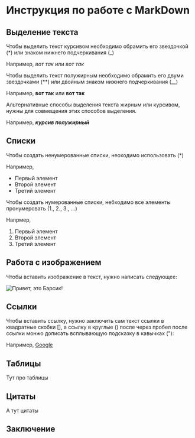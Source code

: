 # Инструкция по работе с MarkDown

## Выделение текста

Чтобы выделить текст курсивом необходимо обрамить его звездочкой (*) или знаком нижнего подчеркивания (_)
 
Например, *вот так* или _вот так_

Чтобы выделить текст полужирным необходимо обрамить его двуми звездочками (**) или двойным знаком нижнего подчеркивания (__)

Например, **вот так** или __вот так__

Альтернативные способы выделения текста жирным или курсивом, нужны для совмещения этих способов выделения.

Например, __*курсив полужирный*__

## Списки

Чтобы создать ненумерованные списки, неоходимо использовать (*)

Например,

* Первый элемент
* Второй элемент
* Третий элемент

Чтобы создать нумерованные списки, небходимо все элементы пронумеровать (1., 2., 3., ...)

Напрмер,

1. Первый элемент
2. Второй элемент
3. Третий элемент

## Работа с изображением

Чтобы вставить изображение в текст, нужно написать следующее:

![Привет, это Барсик!](cat.jpg)

## Ссылки

Чтобы вставить ссылку, нужно заключить сам текст ссылки в квадратные скобки [], а ссылку в круглые () после через пробел после ссылки монжо дописать всплывающую подсказку в кавычках ("):

Например, [Google](http://google.com "Подсказка")

## Таблицы

Тут про таблицы

## Цитаты

А тут цитаты

## Заключение